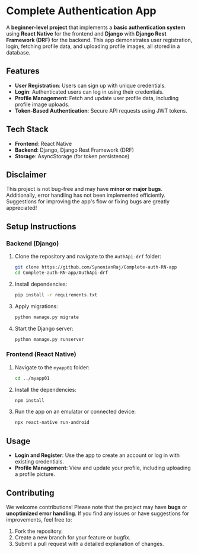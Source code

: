
# Complete Authentication App

A **beginner-level project** that implements a **basic authentication system** using **React Native** for the frontend and **Django** with **Django Rest Framework (DRF)** for the backend. This app demonstrates user registration, login, fetching profile data, and uploading profile images, all stored in a database.

## Features
- **User Registration**: Users can sign up with unique credentials.
- **Login**: Authenticated users can log in using their credentials.
- **Profile Management**: Fetch and update user profile data, including profile image uploads.
- **Token-Based Authentication**: Secure API requests using JWT tokens.

## Tech Stack
- **Frontend**: React Native
- **Backend**: Django, Django Rest Framework (DRF)
- **Storage**: AsyncStorage (for token persistence)

## Disclaimer

This project is not bug-free and may have **minor or major bugs**. Additionally, error handling has not been implemented efficiently. Suggestions for improving the app's flow or fixing bugs are greatly appreciated!

## Setup Instructions

### Backend (Django)
1. Clone the repository and navigate to the `AuthApi-drf` folder:
   ```bash
   git clone https://github.com/SynonianRaj/Complete-auth-RN-app
   cd Complete-auth-RN-app/AuthApi-drf
   ```
2. Install dependencies:
   ```bash
   pip install -r requirements.txt
   ```
3. Apply migrations:
   ```bash
   python manage.py migrate
   ```
4. Start the Django server:
   ```bash
   python manage.py runserver
   ```

### Frontend (React Native)
1. Navigate to the `myapp01` folder:
   ```bash
   cd ../myapp01
   ```
2. Install the dependencies:
   ```bash
   npm install
   ```
3. Run the app on an emulator or connected device:
   ```bash
   npx react-native run-android
   ```

## Usage

- **Login and Register**: Use the app to create an account or log in with existing credentials.
- **Profile Management**: View and update your profile, including uploading a profile picture.

## Contributing
We welcome contributions! Please note that the project may have **bugs** or **unoptimized error handling**. If you find any issues or have suggestions for improvements, feel free to:
1. Fork the repository.
2. Create a new branch for your feature or bugfix.
3. Submit a pull request with a detailed explanation of changes.
